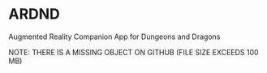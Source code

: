# ARDND
Augmented Reality Companion App for Dungeons and Dragons

NOTE: THERE IS A MISSING OBJECT ON GITHUB (FILE SIZE EXCEEDS 100 MB)
